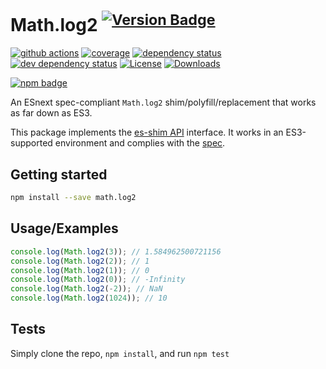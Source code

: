 # Math.log2 <sup>[![Version Badge][npm-version-svg]][package-url]</sup>

[![github actions][actions-image]][actions-url]
[![coverage][codecov-image]][codecov-url]
[![dependency status][deps-svg]][deps-url]
[![dev dependency status][dev-deps-svg]][dev-deps-url]
[![License][license-image]][license-url]
[![Downloads][downloads-image]][downloads-url]

[![npm badge][npm-badge-png]][package-url]

An ESnext spec-compliant `Math.log2` shim/polyfill/replacement that works as far down as ES3.

This package implements the [es-shim API](https://github.com/es-shims/api) interface. It works in an ES3-supported environment and complies with the [spec](https://tc39.es/ecma262/#sec-map-objects).

## Getting started

```sh
npm install --save math.log2
```

## Usage/Examples

```js
console.log(Math.log2(3)); // 1.584962500721156
console.log(Math.log2(2)); // 1
console.log(Math.log2(1)); // 0
console.log(Math.log2(0)); // -Infinity
console.log(Math.log2(-2)); // NaN
console.log(Math.log2(1024)); // 10
```

## Tests
Simply clone the repo, `npm install`, and run `npm test`

[package-url]: https://npmjs.org/package/math.log2
[npm-version-svg]: https://versionbadg.es/es-shims/Math.log2.svg
[deps-svg]: https://david-dm.org/es-shims/Math.log2.svg
[deps-url]: https://david-dm.org/es-shims/Math.log2
[dev-deps-svg]: https://david-dm.org/es-shims/Math.log2/dev-status.svg
[dev-deps-url]: https://david-dm.org/es-shims/Math.log2#info=devDependencies
[npm-badge-png]: https://nodei.co/npm/math.log2.png?downloads=true&stars=true
[license-image]: https://img.shields.io/npm/l/math.log2.svg
[license-url]: LICENSE
[downloads-image]: https://img.shields.io/npm/dm/math.log2.svg
[downloads-url]: https://npm-stat.com/charts.html?package=math.log2
[codecov-image]: https://codecov.io/gh/es-shims/Math.log2/branch/main/graphs/badge.svg
[codecov-url]: https://app.codecov.io/gh/es-shims/Math.log2/
[actions-image]: https://img.shields.io/endpoint?url=https://github-actions-badge-u3jn4tfpocch.runkit.sh/es-shims/Math.log2
[actions-url]: https://github.com/es-shims/Math.log2/actions
